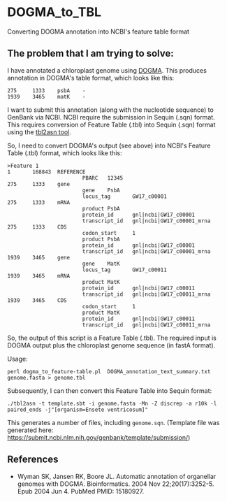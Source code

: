 # DOGMA_to_TBL
Converting DOGMA annotation into NCBI's feature table format

## The problem that I am trying to solve:
I have annotated a chloroplast genome using [DOGMA](https://dogma.ccbb.utexas.edu/). This produces annotation in DOGMA's
table format, which looks like this:

```
275     1333    psbA    -
1939    3465    matK    -
```

I want to submit this annotation (along with the nucleotide sequence) to GenBank via NCBI.
NCBI require the submission in Sequin (.sqn) format.
This requires conversion of Feature Table (.tbl) into Sequin (.sqn) format using the
[tbl2asn tool](https://www.ncbi.nlm.nih.gov/genbank/tbl2asn2/).

So, I need to convert DOGMA's output (see above) into NCBI's Feature Table (.tbl) format, which looks like this:

```
>Feature 1
1       168843  REFERENCE
                        PBARC   12345
275     1333    gene
                        gene    PsbA
                        locus_tag       GW17_c00001
275     1333    mRNA
                        product PsbA
                        protein_id      gnl|ncbi|GW17_c00001
                        transcript_id   gnl|ncbi|GW17_c00001_mrna
275     1333    CDS
                        codon_start     1
                        product PsbA
                        protein_id      gnl|ncbi|GW17_c00001
                        transcript_id   gnl|ncbi|GW17_c00001_mrna
1939    3465    gene
                        gene    MatK
                        locus_tag       GW17_c00011
1939    3465    mRNA
                        product MatK
                        protein_id      gnl|ncbi|GW17_c00011
                        transcript_id   gnl|ncbi|GW17_c00011_mrna
1939    3465    CDS
                        codon_start     1
                        product MatK
                        protein_id      gnl|ncbi|GW17_c00011
                        transcript_id   gnl|ncbi|GW17_c00011_mrna
```

So, the output of this script is a Feature Table (.tbl).
The required input is DOGMA output plus the chloroplast genome sequence (in fastA format).

Usage:
```
perl dogma_to_feature-table.pl  DOGMA_annotation_text_summary.txt genome.fasta > genome.tbl
```

Subsequently, I can then convert this Feature Table into Sequin format:

```
./tbl2asn -t template.sbt -i genome.fasta -Mn -Z discrep -a r10k -l paired_ends -j"[organism=Ensete ventricosum]"
```
This generates a number of files, including ```genome.sqn```.
(Template file was generated here: https://submit.ncbi.nlm.nih.gov/genbank/template/submission/)












## References
* Wyman SK, Jansen RK, Boore JL. Automatic annotation of organellar genomes with DOGMA. Bioinformatics. 2004 Nov 22;20(17):3252-5. Epub 2004 Jun 4. PubMed PMID: 15180927.
